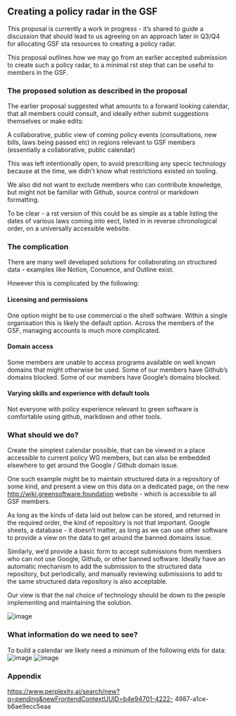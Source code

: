 ## Creating a policy radar in the GSF

This proposal is currently a work in progress - it’s shared to guide a
discussion that should lead to us agreeing on an approach later in Q3/Q4 for
allocating GSF sta resources to creating a policy radar.

This proposal outlines how we may go from an earlier accepted submission to create such a
policy radar, to a minimal rst step that can be useful to members in the GSF.

### The proposed solution as described in the proposal
The earlier proposal suggested what amounts to a forward looking calendar, that all members
could consult, and ideally either submit suggestions themselves or make edits:

A collaborative, public view of coming policy events (consultations,
new bills, laws being passed etc) in regions relevant to GSF members
(essentially a collaborative, public calendar)

This was left intentionally open, to avoid prescribing any specic technology because at the time,
we didn’t know what restrictions existed on tooling.

We also did not want to exclude members who can contribute knowledge, but might not be
familiar with Github, source control or markdown formatting.

To be clear - a rst version of this could be as simple as a table listing the dates of various laws
coming into eect, listed in in reverse chronological order, on a universally accessible website.

### The complication
There are many well developed solutions for collaborating on structured data - examples like
Notion, Conuence, and Outline exist.

However this is complicated by the following:

#### Licensing and permissions
One option might be to use commercial o the shelf software. Within a single organisation this is
likely the default option. Across the members of the GSF, managing accounts is much more
complicated.

#### Domain access
Some members are unable to access programs available on well known domains that might
otherwise be used.
Some of our members have Github’s domains blocked.
Some of our members have Google’s domains blocked.

#### Varying skills and experience with default tools
Not everyone with policy experience relevant to green software is comfortable using github,
markdown and other tools.

### What should we do?
Create the simplest calendar possible, that can be viewed in a place accessible to current policy
WG members, but can also be embedded elsewhere to get around the Google / Github domain
issue.

One such example might be to maintain structured data in a repository of some kind, and
present a view on this data on a dedicated page, on the new http://wiki.greensoftware.foundation
website - which is accessible to all GSF members.

As long as the kinds of data laid out below can be stored, and returned in the required order, the
kind of repository is not that important. Google sheets, a database - it doesn’t matter, as long as
we can use other software to provide a view on the data to get around the banned domains issue.

Similarly, we’d provide a basic form to accept submissions from members who can not use
Google, Github, or other banned software. Ideally have an automatic mechanism to add the
submission to the structured data repository, but periodically, and manually reviewing
submissions to add to the same structured data repository is also acceptable.

Our view is that the nal choice of technology should be down to the people implementing and
maintaining the solution.

![image](https://github.com/user-attachments/assets/d5338b6b-2176-41b9-aef1-9856d13dbd59)

### What information do we need to see?
To build a calendar we likely need a minimum of the following elds for data:
![image](https://github.com/user-attachments/assets/f02a5bee-42e3-4180-92c0-b41a22ff02ca)
![image](https://github.com/user-attachments/assets/cc5af387-09ff-45ea-b2be-cefdc1792146)

### Appendix

https://www.perplexity.ai/search/new?q=pending&newFrontendContextUUID=b4e94701-4222-
4987-a1ce-b6ae9ecc5eaa
